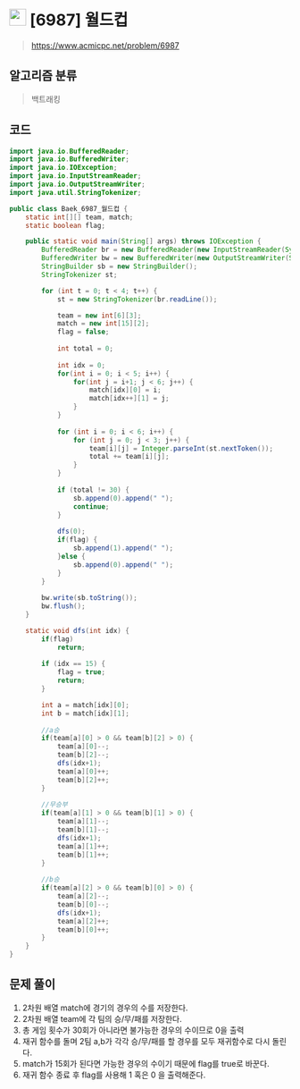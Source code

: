 # <img src="https://d2gd6pc034wcta.cloudfront.net/tier/11.svg" width="30"> [6987] 월드컵
> https://www.acmicpc.net/problem/6987
## 알고리즘 분류
> 백트래킹

## 코드
```java
import java.io.BufferedReader;
import java.io.BufferedWriter;
import java.io.IOException;
import java.io.InputStreamReader;
import java.io.OutputStreamWriter;
import java.util.StringTokenizer;

public class Baek_6987_월드컵 {
	static int[][] team, match;
	static boolean flag;

	public static void main(String[] args) throws IOException {
		BufferedReader br = new BufferedReader(new InputStreamReader(System.in));
		BufferedWriter bw = new BufferedWriter(new OutputStreamWriter(System.out));
		StringBuilder sb = new StringBuilder();
		StringTokenizer st;

		for (int t = 0; t < 4; t++) {
			st = new StringTokenizer(br.readLine());

			team = new int[6][3];
			match = new int[15][2];
			flag = false; 
			
			int total = 0;
			
			int idx = 0;
			for(int i = 0; i < 5; i++) {
				for(int j = i+1; j < 6; j++) {
					match[idx][0] = i;
					match[idx++][1] = j;
				}
			}
			
			for (int i = 0; i < 6; i++) {
				for (int j = 0; j < 3; j++) {
					team[i][j] = Integer.parseInt(st.nextToken());
					total += team[i][j];
				}
			}
			
			if (total != 30) {
				sb.append(0).append(" ");
				continue;
			}
			
			dfs(0);
			if(flag) {
				sb.append(1).append(" ");
			}else {
				sb.append(0).append(" ");
			}
		}
		
		bw.write(sb.toString());
		bw.flush();
	}

	static void dfs(int idx) {
		if(flag) 
			return;
		
		if (idx == 15) {
			flag = true;
			return;
		}

		int a = match[idx][0];
		int b = match[idx][1];
		
		//a승
		if(team[a][0] > 0 && team[b][2] > 0) {
			team[a][0]--;
			team[b][2]--;
			dfs(idx+1);
			team[a][0]++;
			team[b][2]++;
		}
		
		//무승부
		if(team[a][1] > 0 && team[b][1] > 0) {
			team[a][1]--;
			team[b][1]--;
			dfs(idx+1);
			team[a][1]++;
			team[b][1]++;
		}
		
		//b승
		if(team[a][2] > 0 && team[b][0] > 0) {
			team[a][2]--;
			team[b][0]--;
			dfs(idx+1);
			team[a][2]++;
			team[b][0]++;
		}
	}
}
```

## 문제 풀이
1. 2차원 배열 match에 경기의 경우의 수를 저장한다.
1. 2차원 배열 team에 각 팀의 승/무/패를 저장한다.
1. 총 게임 횟수가 30회가 아니라면 불가능한 경우의 수이므로 0을 출력
1. 재귀 함수를 돌며 2팀 a,b가 각각 승/무/패를 할 경우를 모두 재귀함수로 다시 돌린다.
1. match가 15회가 된다면 가능한 경우의 수이기 때문에 flag를 true로 바꾼다.
1. 재귀 함수 종료 후 flag를 사용해 1 혹은 0 을 출력해준다.
